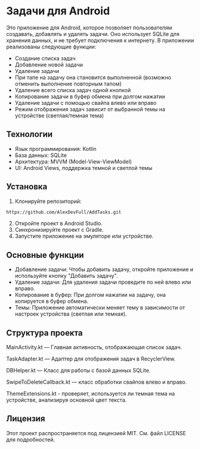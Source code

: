 # Задачи для Android

Это приложение для Android, которое позволяет пользователям создавать, добавлять и удалять задачи. Оно использует SQLite для хранения данных, и не требует подключения к интернету. В приложении реализованы следующие функции:

- Создание списка задач
- Добавление новой задачи
- Удаление задачи
- При тапе на задачу она становится выполненной (возможно отменить выполнение повторным тапом)
- Удаление всего списка задач одной кнопкой
- Копирование задачи в буфер обмена при долгом нажатии
- Удаление задачи с помощью свайпа влево или вправо
- Режим отображения задач зависит от выбранной темы на устройстве (светлая/темная тема)

## Технологии

- Язык программирования: Kotlin
- База данных: SQLite
- Архитектура: MVVM (Model-View-ViewModel)
- UI: Android Views, поддержка темной и светлой темы

## Установка

1. Клонируйте репозиторий:
```bash
https://github.com/AlexDevFull/AddTasks.git
```
2. Откройте проект в Android Studio.
3. Синхронизируйте проект с Gradle.
4. Запустите приложение на эмуляторе или устройстве.

## Основные функции

- Добавление задачи: Чтобы добавить задачу, откройте приложение и используйте кнопку "Добавить задачу".
- Удаление задачи: Для удаления задачи проведите по ней влево или вправо.
- Копирование в буфер: При долгом нажатии на задачу, она копируется в буфер обмена.
- Темы: Приложение автоматически меняет тему в зависимости от настроек устройства (светлая или темная).

## Структура проекта

MainActivity.kt — Главная активность, отображающая список задач.

TaskAdapter.kt — Адаптер для отображения задач в RecyclerView.

DBHelper.kt — Класс для работы с базой данных SQLite.

SwipeToDeleteCallback.kt — класс обработки свайпов влево и вправо.

ThemeExtensions.kt - проверяет, используется ли темная тема на устройстве, анализируя основной цвет текста.

## Лицензия
Этот проект распространяется под лицензией MIT. См. файл LICENSE для подробностей.
